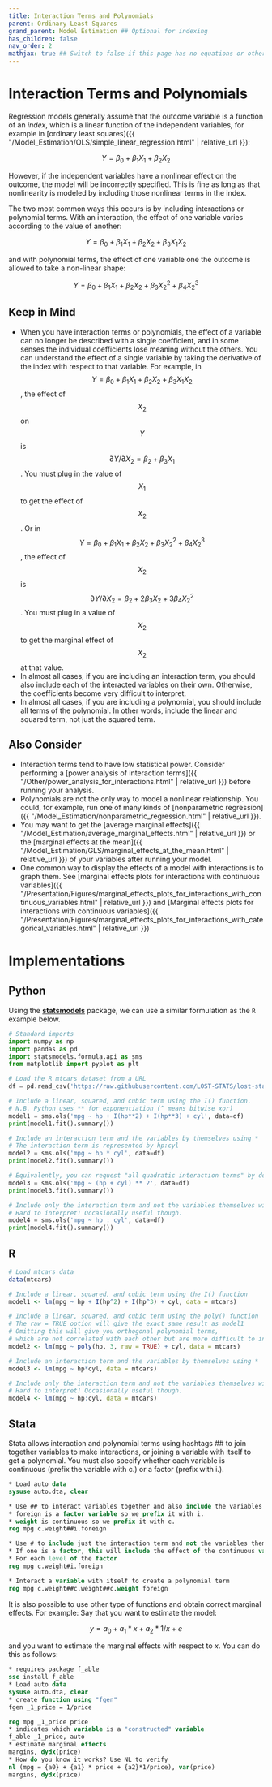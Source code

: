 ```yaml
---
title: Interaction Terms and Polynomials
parent: Ordinary Least Squares
grand_parent: Model Estimation ## Optional for indexing
has_children: false
nav_order: 2
mathjax: true ## Switch to false if this page has no equations or other math rendering.
---
```


# Interaction Terms and Polynomials

Regression models generally assume that the outcome variable is a function of an *index*, which is a linear function of the independent variables, for example in [ordinary least squares]({{ "/Model_Estimation/OLS/simple_linear_regression.html" | relative_url }}):

$$
Y = \beta_0+\beta_1X_1+\beta_2X_2
$$

However, if the independent variables have a nonlinear effect on the outcome, the model will be incorrectly specified. This is fine as long as that nonlinearity is modeled by including those nonlinear terms in the index. 

The two most common ways this occurs is by including interactions or polynomial terms. With an interaction, the effect of one variable varies according to the value of another:

$$
Y = \beta_0+\beta_1X_1+\beta_2X_2 + \beta_3X_1X_2
$$

and with polynomial terms, the effect of one variable one the outcome is allowed to take a non-linear shape:

$$
Y = \beta_0+\beta_1X_1+\beta_2X_2 + \beta_3X_2^2 + \beta_4X_2^3
$$

## Keep in Mind

- When you have interaction terms or polynomials, the effect of a variable can no longer be described with a single coefficient, and in some senses the individual coefficients lose meaning without the others. You can understand the effect of a single variable by taking the derivative of the index with respect to that variable. For example, in $$Y = \beta_0+\beta_1X_1+\beta_2X_2 + \beta_3X_1X_2$$, the effect of $$X_2$$ on $$Y$$ is $$\partial Y/\partial X_2 = \beta_2 + \beta_3X_1$$. You must plug in the value of $$X_1$$ to get the effect of $$X_2$$. Or in $$Y = \beta_0+\beta_1X_1+\beta_2X_2 + \beta_3X_2^2 + \beta_4X_2^3$$, the effect of $$X_2$$ is $$\partial Y/\partial X_2 = \beta_2 + 2\beta_3X_2 + 3\beta_4X_2^2$$. You must plug in a value of $$X_2$$ to get the marginal effect of $$X_2$$ at that value.
- In almost all cases, if you are including an interaction term, you should also include each of the interacted variables on their own. Otherwise, the coefficients become very difficult to interpret.
- In almost all cases, if you are including a polynomial, you should include all terms of the polynomial. In other words, include the linear and squared term, not just the squared term.

## Also Consider

- Interaction terms tend to have low statistical power. Consider performing a [power analysis of interaction terms]({{ "/Other/power_analysis_for_interactions.html" | relative_url }}) before running your analysis.
- Polynomials are not the only way to model a nonlinear relationship. You could, for example, run one of many kinds of [nonparametric regression]({{ "/Model_Estimation/nonparametric_regression.html" | relative_url }}).
- You may want to get the [average marginal effects]({{ "/Model_Estimation/average_marginal_effects.html" | relative_url }}) or the [marginal effects at the mean]({{ "/Model_Estimation/GLS/marginal_effects_at_the_mean.html" | relative_url }}) of your variables after running your model.
- One common way to display the effects of a model with interactions is to graph them. See [marginal effects plots for interactions with continuous variables]({{ "/Presentation/Figures/marginal_effects_plots_for_interactions_with_continuous_variables.html" | relative_url }}) and [Marginal effects plots for interactions with continuous variables]({{ "/Presentation/Figures/marginal_effects_plots_for_interactions_with_categorical_variables.html" | relative_url }})

# Implementations

## Python

Using the [**statsmodels**](https://www.statsmodels.org/stable/index.html) package, we can use a similar formulation as the `R` example below.

```python
# Standard imports
import numpy as np
import pandas as pd
import statsmodels.formula.api as sms
from matplotlib import pyplot as plt

# Load the R mtcars dataset from a URL
df = pd.read_csv('https://raw.githubusercontent.com/LOST-STATS/lost-stats.github.io/source/Data/mtcars.csv')

# Include a linear, squared, and cubic term using the I() function.
# N.B. Python uses ** for exponentiation (^ means bitwise xor)
model1 = sms.ols('mpg ~ hp + I(hp**2) + I(hp**3) + cyl', data=df)
print(model1.fit().summary())

# Include an interaction term and the variables by themselves using *
# The interaction term is represented by hp:cyl
model2 = sms.ols('mpg ~ hp * cyl', data=df)
print(model2.fit().summary())

# Equivalently, you can request "all quadratic interaction terms" by doing
model3 = sms.ols('mpg ~ (hp + cyl) ** 2', data=df)
print(model3.fit().summary())

# Include only the interaction term and not the variables themselves with :
# Hard to interpret! Occasionally useful though.
model4 = sms.ols('mpg ~ hp : cyl', data=df)
print(model4.fit().summary())
```

## R

```r
# Load mtcars data
data(mtcars)

# Include a linear, squared, and cubic term using the I() function
model1 <- lm(mpg ~ hp + I(hp^2) + I(hp^3) + cyl, data = mtcars)

# Include a linear, squared, and cubic term using the poly() function
# The raw = TRUE option will give the exact same result as model1
# Omitting this will give you orthogonal polynomial terms,
# which are not correlated with each other but are more difficult to interpret
model2 <- lm(mpg ~ poly(hp, 3, raw = TRUE) + cyl, data = mtcars)

# Include an interaction term and the variables by themselves using *
model3 <- lm(mpg ~ hp*cyl, data = mtcars)

# Include only the interaction term and not the variables themselves with :
# Hard to interpret! Occasionally useful though.
model4 <- lm(mpg ~ hp:cyl, data = mtcars)
```

## Stata

Stata allows interaction and polynomial terms using hashtags ## to join together variables to make interactions, or joining a variable with itself to get a polynomial. You must also specify whether each variable is continuous (prefix the variable with c.) or a factor (prefix with i.).

```stata
* Load auto data
sysuse auto.dta, clear

* Use ## to interact variables together and also include the variables individually
* foreign is a factor variable so we prefix it with i.
* weight is continuous so we prefix it with c.
reg mpg c.weight##i.foreign

* Use # to include just the interaction term and not the variables themselves
* If one is a factor, this will include the effect of the continuous variable
* For each level of the factor
reg mpg c.weight#i.foreign

* Interact a variable with itself to create a polynomial term
reg mpg c.weight##c.weight##c.weight foreign
```

It is also possible to use other type of functions and obtain correct marginal effects. For example:
Say that you want to estimate the model:

$$ y = a_0 + a_1 * x + a_2 * 1/x + e $$ 

and you want to estimate the marginal effects with respect to $x$. You can do this as follows:

```stata
* requires package f_able
ssc install f_able
* Load auto data
sysuse auto.dta, clear
* create function using "fgen"
fgen _1_price = 1/price

reg mpg _1_price price
* indicates which variable is a "constructed" variable
f_able _1_price, auto
* estimate marginal effects
margins, dydx(price)
* How do you know it works? Use NL to verify
nl (mpg = {a0} + {a1} * price + {a2}*1/price), var(price)
margins, dydx(price)
```
